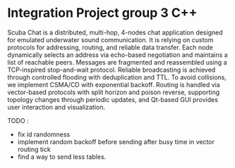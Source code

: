 # Integration Project group 3 C++

Scuba Chat is a distributed, multi-hop, 4-nodes chat application designed for emulated underwater sound communication. It is relying on custom protocols for addressing, routing, and reliable data transfer. Each node dynamically selects an address via echo-based negotiation and maintains a list of reachable peers. Messages are fragmented and reassembled using a TCP-inspired stop-and-wait protocol. Reliable broadcasting is achieved through controlled flooding with deduplication and TTL. To avoid collisions, we implement CSMA/CD with exponential backoff. Routing is handled via vector-based protocols with split horizon and poison reverse, supporting topology changes through periodic updates, and Qt-based GUI provides user interaction and visualization.


TODO :
- fix id randomness
- implement random backoff before sending after busy time in vector routing tick
- find a way to send less tables.
